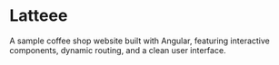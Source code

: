 # Latteee
A sample coffee shop website built with Angular, featuring interactive components, dynamic routing, and a clean user interface.
